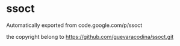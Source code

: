 # ssoct
Automatically exported from code.google.com/p/ssoct

the copyright belong to https://github.com/guevaracodina/ssoct.git
